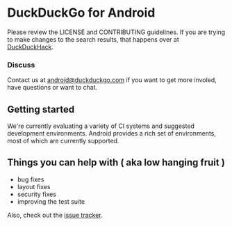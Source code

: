 # DuckDuckGo for Android

Please review the LICENSE and CONTRIBUTING guidelines. If you are trying to make changes to the search results, that happens over at [DuckDuckHack](http://duckduckhack.com).

### Discuss

Contact us at android@duckduckgo.com if you want to get more involed, have questions or want to chat.

## Getting started

We're currently evaluating a variety of CI systems and suggested development environments.  Android provides a rich set of environments, most of which are currently supported.

## Things you can help with ( aka low hanging fruit )
- bug fixes
- layout fixes
- security fixes
- improving the test suite

Also, check out the [issue tracker](https://github.com/duckduckgo/android/issues).


